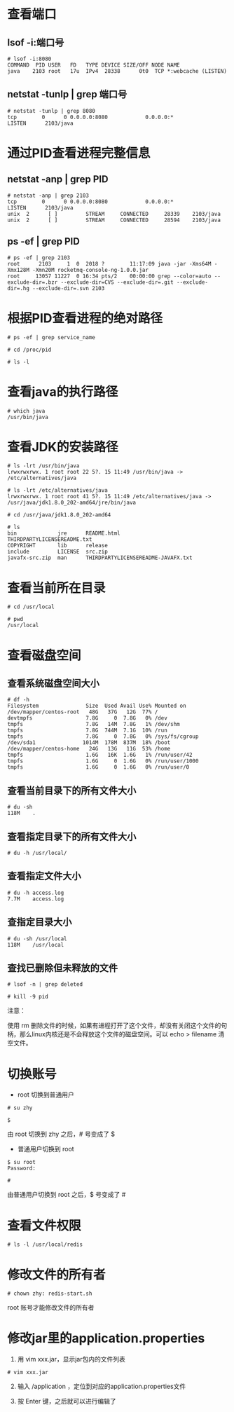 # 查看端口
## lsof -i:端口号
```
# lsof -i:8080
COMMAND  PID USER   FD   TYPE DEVICE SIZE/OFF NODE NAME
java    2103 root   17u  IPv4  28338      0t0  TCP *:webcache (LISTEN)
```

## netstat -tunlp | grep 端口号
```
# netstat -tunlp | grep 8080
tcp        0      0 0.0.0.0:8080            0.0.0.0:*               LISTEN      2103/java
```

# 通过PID查看进程完整信息
## netstat -anp | grep PID
```
# netstat -anp | grep 2103
tcp        0      0 0.0.0.0:8080            0.0.0.0:*               LISTEN      2103/java           
unix  2      [ ]         STREAM     CONNECTED     28339    2103/java            
unix  2      [ ]         STREAM     CONNECTED     28594    2103/java
```

## ps -ef | grep PID
```
# ps -ef | grep 2103
root      2103     1  0  2018 ?        11:17:09 java -jar -Xms64M -Xmx128M -Xmn20M rocketmq-console-ng-1.0.0.jar
root     13057 11227  0 16:34 pts/2    00:00:00 grep --color=auto --exclude-dir=.bzr --exclude-dir=CVS --exclude-dir=.git --exclude-dir=.hg --exclude-dir=.svn 2103
```

# 根据PID查看进程的绝对路径
```
# ps -ef | grep service_name

# cd /proc/pid

# ls -l
```

# 查看java的执行路径
```
# which java
/usr/bin/java
```

# 查看JDK的安装路径
```
# ls -lrt /usr/bin/java
lrwxrwxrwx. 1 root root 22 5?. 15 11:49 /usr/bin/java -> /etc/alternatives/java

# ls -lrt /etc/alternatives/java
lrwxrwxrwx. 1 root root 41 5?. 15 11:49 /etc/alternatives/java -> /usr/java/jdk1.8.0_202-amd64/jre/bin/java

# cd /usr/java/jdk1.8.0_202-amd64

# ls
bin             jre      README.html                         THIRDPARTYLICENSEREADME.txt
COPYRIGHT       lib      release
include         LICENSE  src.zip
javafx-src.zip  man      THIRDPARTYLICENSEREADME-JAVAFX.txt
```

# 查看当前所在目录
```
# cd /usr/local

# pwd
/usr/local
```

# 查看磁盘空间
## 查看系统磁盘空间大小
```
# df -h
Filesystem               Size  Used Avail Use% Mounted on
/dev/mapper/centos-root   48G   37G   12G  77% /
devtmpfs                 7.8G     0  7.8G   0% /dev
tmpfs                    7.8G   14M  7.8G   1% /dev/shm
tmpfs                    7.8G  744M  7.1G  10% /run
tmpfs                    7.8G     0  7.8G   0% /sys/fs/cgroup
/dev/sda1               1014M  178M  837M  18% /boot
/dev/mapper/centos-home   24G   13G   11G  53% /home
tmpfs                    1.6G   16K  1.6G   1% /run/user/42
tmpfs                    1.6G     0  1.6G   0% /run/user/1000
tmpfs                    1.6G     0  1.6G   0% /run/user/0
```

## 查看当前目录下的所有文件大小
```
# du -sh
118M	.
```

## 查看指定目录下的所有文件大小
```
# du -h /usr/local/
```

## 查看指定文件大小
```
# du -h access.log
7.7M	access.log
```

## 查指定目录大小
```
# du -sh /usr/local
118M	/usr/local
```

## 查找已删除但未释放的文件
```
# lsof -n | grep deleted

# kill -9 pid
```

注意：

使用 rm 删除文件的时候，如果有进程打开了这个文件，却没有关闭这个文件的句柄，那么linux内核还是不会释放这个文件的磁盘空间。可以 echo > filename 清空文件。

# 切换账号
- root 切换到普通用户

```
# su zhy

$ 
```
由 root 切换到 zhy 之后，# 号变成了 $

- 普通用户切换到 root

```
$ su root
Password: 

# 
```
由普通用户切换到 root 之后，$ 号变成了 #

# 查看文件权限
```
# ls -l /usr/local/redis
```

# 修改文件的所有者
```
# chown zhy: redis-start.sh
```
root 账号才能修改文件的所有者

# 修改jar里的application.properties
1. 用 vim xxx.jar，显示jar包内的文件列表

```
# vim xxx.jar
```

2. 输入 /application ，定位到对应的application.properties文件

3. 按 Enter 键，之后就可以进行编辑了
